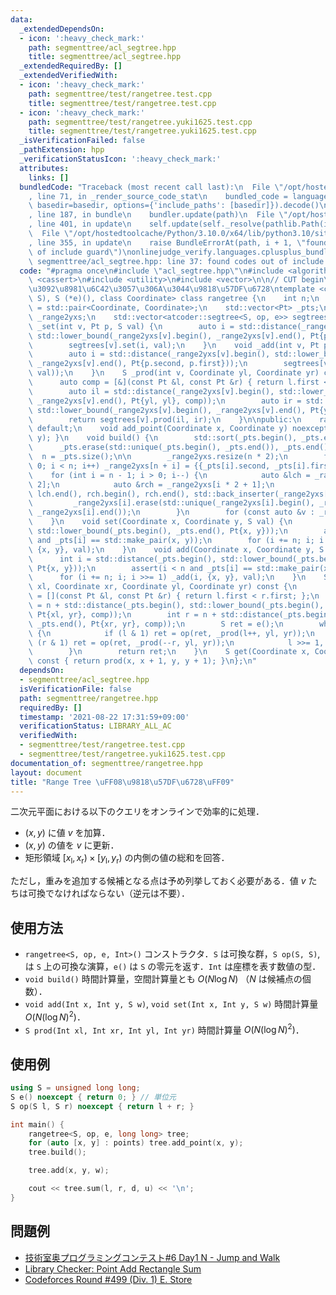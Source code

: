 ```yaml
---
data:
  _extendedDependsOn:
  - icon: ':heavy_check_mark:'
    path: segmenttree/acl_segtree.hpp
    title: segmenttree/acl_segtree.hpp
  _extendedRequiredBy: []
  _extendedVerifiedWith:
  - icon: ':heavy_check_mark:'
    path: segmenttree/test/rangetree.test.cpp
    title: segmenttree/test/rangetree.test.cpp
  - icon: ':heavy_check_mark:'
    path: segmenttree/test/rangetree.yuki1625.test.cpp
    title: segmenttree/test/rangetree.yuki1625.test.cpp
  _isVerificationFailed: false
  _pathExtension: hpp
  _verificationStatusIcon: ':heavy_check_mark:'
  attributes:
    links: []
  bundledCode: "Traceback (most recent call last):\n  File \"/opt/hostedtoolcache/Python/3.10.0/x64/lib/python3.10/site-packages/onlinejudge_verify/documentation/build.py\"\
    , line 71, in _render_source_code_stat\n    bundled_code = language.bundle(stat.path,\
    \ basedir=basedir, options={'include_paths': [basedir]}).decode()\n  File \"/opt/hostedtoolcache/Python/3.10.0/x64/lib/python3.10/site-packages/onlinejudge_verify/languages/cplusplus.py\"\
    , line 187, in bundle\n    bundler.update(path)\n  File \"/opt/hostedtoolcache/Python/3.10.0/x64/lib/python3.10/site-packages/onlinejudge_verify/languages/cplusplus_bundle.py\"\
    , line 401, in update\n    self.update(self._resolve(pathlib.Path(included), included_from=path))\n\
    \  File \"/opt/hostedtoolcache/Python/3.10.0/x64/lib/python3.10/site-packages/onlinejudge_verify/languages/cplusplus_bundle.py\"\
    , line 355, in update\n    raise BundleErrorAt(path, i + 1, \"found codes out\
    \ of include guard\")\nonlinejudge_verify.languages.cplusplus_bundle.BundleErrorAt:\
    \ segmenttree/acl_segtree.hpp: line 37: found codes out of include guard\n"
  code: "#pragma once\n#include \"acl_segtree.hpp\"\n#include <algorithm>\n#include\
    \ <cassert>\n#include <utility>\n#include <vector>\n\n// CUT begin\n// \u9006\u5143\
    \u3092\u8981\u6C42\u3057\u306A\u3044\u9818\u57DF\u6728\ntemplate <class S, S (*op)(S,\
    \ S), S (*e)(), class Coordinate> class rangetree {\n    int n;\n    using Pt\
    \ = std::pair<Coordinate, Coordinate>;\n    std::vector<Pt> _pts;\n    std::vector<std::vector<Pt>>\
    \ _range2yxs;\n    std::vector<atcoder::segtree<S, op, e>> segtrees;\n    void\
    \ _set(int v, Pt p, S val) {\n        auto i = std::distance(_range2yxs[v].begin(),\
    \ std::lower_bound(_range2yxs[v].begin(), _range2yxs[v].end(), Pt{p.second, p.first}));\n\
    \        segtrees[v].set(i, val);\n    }\n    void _add(int v, Pt p, S val) {\n\
    \        auto i = std::distance(_range2yxs[v].begin(), std::lower_bound(_range2yxs[v].begin(),\
    \ _range2yxs[v].end(), Pt{p.second, p.first}));\n        segtrees[v].set(i, op(segtrees[v].get(i),\
    \ val));\n    }\n    S _prod(int v, Coordinate yl, Coordinate yr) const {\n  \
    \      auto comp = [&](const Pt &l, const Pt &r) { return l.first < r.first; };\n\
    \        auto il = std::distance(_range2yxs[v].begin(), std::lower_bound(_range2yxs[v].begin(),\
    \ _range2yxs[v].end(), Pt{yl, yl}, comp));\n        auto ir = std::distance(_range2yxs[v].begin(),\
    \ std::lower_bound(_range2yxs[v].begin(), _range2yxs[v].end(), Pt{yr, yr}, comp));\n\
    \        return segtrees[v].prod(il, ir);\n    }\n\npublic:\n    rangetree() =\
    \ default;\n    void add_point(Coordinate x, Coordinate y) noexcept { _pts.emplace_back(x,\
    \ y); }\n    void build() {\n        std::sort(_pts.begin(), _pts.end());\n  \
    \      _pts.erase(std::unique(_pts.begin(), _pts.end()), _pts.end());\n      \
    \  n = _pts.size();\n\n        _range2yxs.resize(n * 2);\n        for (int i =\
    \ 0; i < n; i++) _range2yxs[n + i] = {{_pts[i].second, _pts[i].first}};\n    \
    \    for (int i = n - 1; i > 0; i--) {\n            auto &lch = _range2yxs[i *\
    \ 2];\n            auto &rch = _range2yxs[i * 2 + 1];\n            std::merge(lch.begin(),\
    \ lch.end(), rch.begin(), rch.end(), std::back_inserter(_range2yxs[i]));\n   \
    \         _range2yxs[i].erase(std::unique(_range2yxs[i].begin(), _range2yxs[i].end()),\
    \ _range2yxs[i].end());\n        }\n        for (const auto &v : _range2yxs) segtrees.emplace_back(v.size());\n\
    \    }\n    void set(Coordinate x, Coordinate y, S val) {\n        int i = std::distance(_pts.begin(),\
    \ std::lower_bound(_pts.begin(), _pts.end(), Pt{x, y}));\n        assert(i < n\
    \ and _pts[i] == std::make_pair(x, y));\n        for (i += n; i; i >>= 1) _set(i,\
    \ {x, y}, val);\n    }\n    void add(Coordinate x, Coordinate y, S val) {\n  \
    \      int i = std::distance(_pts.begin(), std::lower_bound(_pts.begin(), _pts.end(),\
    \ Pt{x, y}));\n        assert(i < n and _pts[i] == std::make_pair(x, y));\n  \
    \      for (i += n; i; i >>= 1) _add(i, {x, y}, val);\n    }\n    S prod(Coordinate\
    \ xl, Coordinate xr, Coordinate yl, Coordinate yr) const {\n        auto comp\
    \ = [](const Pt &l, const Pt &r) { return l.first < r.first; };\n        int l\
    \ = n + std::distance(_pts.begin(), std::lower_bound(_pts.begin(), _pts.end(),\
    \ Pt{xl, yr}, comp));\n        int r = n + std::distance(_pts.begin(), std::lower_bound(_pts.begin(),\
    \ _pts.end(), Pt{xr, yr}, comp));\n        S ret = e();\n        while (l < r)\
    \ {\n            if (l & 1) ret = op(ret, _prod(l++, yl, yr));\n            if\
    \ (r & 1) ret = op(ret, _prod(--r, yl, yr));\n            l >>= 1, r >>= 1;\n\
    \        }\n        return ret;\n    }\n    S get(Coordinate x, Coordinate y)\
    \ const { return prod(x, x + 1, y, y + 1); }\n};\n"
  dependsOn:
  - segmenttree/acl_segtree.hpp
  isVerificationFile: false
  path: segmenttree/rangetree.hpp
  requiredBy: []
  timestamp: '2021-08-22 17:31:59+09:00'
  verificationStatus: LIBRARY_ALL_AC
  verifiedWith:
  - segmenttree/test/rangetree.test.cpp
  - segmenttree/test/rangetree.yuki1625.test.cpp
documentation_of: segmenttree/rangetree.hpp
layout: document
title: "Range Tree \uFF08\u9818\u57DF\u6728\uFF09"
---
```


二次元平面における以下のクエリをオンラインで効率的に処理．

- $(x, y)$ に値 $v$ を加算．
- $(x, y)$ の値を $v$ に更新．
- 矩形領域 $\left[x_\mathrm{l}, x_\mathrm{r}\right) \times \left[y_\mathrm{l}, y_\mathrm{r}\right)$ の内側の値の総和を回答．

ただし，重みを追加する候補となる点は予め列挙しておく必要がある．値 $v$ たちは可換でなければならない（逆元は不要）．

## 使用方法

- `rangetree<S, op, e, Int>()` コンストラクタ．`S` は可換な群，`S op(S, S)`, は `S` 上の可換な演算，`e()` は `S` の零元を返す．`Int` は座標を表す数値の型．
- `void build()` 時間計算量，空間計算量とも $O(N \log N)$ （$N$ は候補点の個数）．
- `void add(Int x, Int y, S w)`, `void set(Int x, Int y, S w)` 時間計算量 $O(N (\log N)^2)$．
- `S prod(Int xl, Int xr, Int yl, Int yr)` 時間計算量 $O(N (\log N)^2)$．

## 使用例

```cpp
using S = unsigned long long;
S e() noexcept { return 0; } // 単位元
S op(S l, S r) noexcept { return l + r; }

int main() {
    rangetree<S, op, e, long long> tree;
    for (auto [x, y] : points) tree.add_point(x, y);
    tree.build();

    tree.add(x, y, w);

    cout << tree.sum(l, r, d, u) << '\n';
}
```

## 問題例

- [技術室奥プログラミングコンテスト#6 Day1 N - Jump and Walk](https://atcoder.jp/contests/tkppc6-1/tasks/tkppc6_1_n)
- [Library Checker: Point Add Rectangle Sum](https://judge.yosupo.jp/problem/point_add_rectangle_sum)
- [Codeforces Round #499 (Div. 1) E. Store](https://codeforces.com/contest/1010/problem/E)
